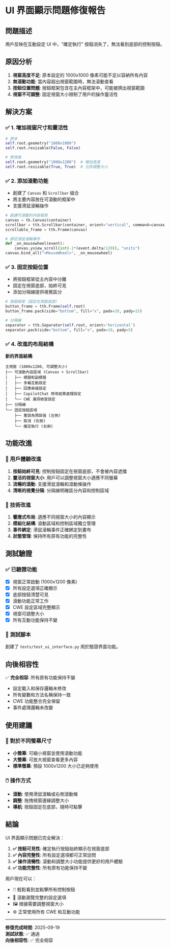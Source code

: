 # UI 界面顯示問題修復報告

## 問題描述

用戶反映在互動設定 UI 中，"確定執行" 按鈕消失了，無法看到底部的控制按鈕。

## 原因分析

1. **視窗高度不足**: 原本設定的 1000x1000 像素可能不足以容納所有內容
2. **無滾動功能**: 當內容超出視窗範圍時，無法滾動查看
3. **按鈕位置問題**: 按鈕框架包含在主內容框架中，可能被擠出視窗範圍
4. **視窗不可調整**: 固定視窗大小限制了用戶的操作靈活性

## 解決方案

### ✅ 1. 增加視窗尺寸和靈活性
```python
# 原本
self.root.geometry("1000x1000")
self.root.resizable(False, False)

# 修改後
self.root.geometry("1000x1200")  # 增加高度
self.root.resizable(True, True)  # 允許調整大小
```

### ✅ 2. 添加滾動功能
- 創建了 `Canvas` 和 `Scrollbar` 組合
- 將主要內容放在可滾動的框架中
- 支援滑鼠滾輪操作

```python
# 創建可滾動的內容框架
canvas = tk.Canvas(container)
scrollbar = ttk.Scrollbar(container, orient="vertical", command=canvas.yview)
scrollable_frame = ttk.Frame(canvas)

# 綁定滑鼠滾輪事件
def _on_mousewheel(event):
    canvas.yview_scroll(int(-1*(event.delta/120)), "units")
canvas.bind_all("<MouseWheel>", _on_mousewheel)
```

### ✅ 3. 固定按鈕位置
- 將按鈕框架從主內容中分離
- 固定在視窗底部，始終可見
- 添加分隔線提供視覺區分

```python
# 按鈕框架（固定在視窗底部）
button_frame = ttk.Frame(self.root)
button_frame.pack(side="bottom", fill="x", padx=20, pady=15)

# 分隔線
separator = ttk.Separator(self.root, orient='horizontal')
separator.pack(side="bottom", fill="x", padx=10, pady=5)
```

### ✅ 4. 改進的布局結構

**新的界面結構**:
```
主視窗 (1000x1200, 可調整大小)
├── 可滾動內容區域 (Canvas + Scrollbar)
│   ├── 標題和副標題
│   ├── 多輪互動設定
│   ├── 回應串接設定
│   ├── CopilotChat 修改結果處理設定
│   └── CWE 漏洞檢查設定
├── 分隔線
└── 固定按鈕區域
    ├── 重設為預設值 (左側)
    ├── 取消 (右側)
    └── 確定執行 (右側)
```

## 功能改進

### 🎯 用戶體驗改進
1. **按鈕始終可見**: 控制按鈕固定在視窗底部，不會被內容遮擋
2. **靈活的視窗大小**: 用戶可以調整視窗大小適應不同螢幕
3. **流暢的滾動**: 支援滑鼠滾輪和滾動條操作
4. **清晰的視覺分隔**: 分隔線明確區分內容和控制區域

### 🔧 技術改進
1. **響應式布局**: 適應不同視窗大小的內容顯示
2. **模組化結構**: 滾動區域和控制區域獨立管理
3. **事件綁定**: 滑鼠滾輪事件正確綁定到畫布
4. **狀態管理**: 保持所有原有功能的完整性

## 測試驗證

### ✅ 已驗證功能
- [x] 視窗正常啟動 (1000x1200 像素)
- [x] 所有設定選項正確顯示
- [x] 底部按鈕清楚可見
- [x] 滾動功能正常工作
- [x] CWE 設定區域完整顯示
- [x] 視窗可調整大小
- [x] 所有互動功能保持不變

### 🧪 測試腳本
創建了 `tests/test_ui_interface.py` 用於驗證界面功能。

## 向後相容性

✅ **完全相容**: 所有原有功能保持不變
- 設定載入和保存邏輯未修改
- 所有變數和方法名稱保持一致
- CWE 功能整合完全保留
- 事件處理邏輯未改變

## 使用建議

### 📱 對於不同螢幕尺寸
- **小螢幕**: 可縮小視窗並使用滾動功能
- **大螢幕**: 可放大視窗查看更多內容
- **標準螢幕**: 預設 1000x1200 大小已足夠使用

### 🖱️ 操作方式
- **滾動**: 使用滑鼠滾輪或右側滾動條
- **調整**: 拖拽視窗邊緣調整大小
- **導航**: 按鈕固定在底部，隨時可點擊

## 結論

UI 界面顯示問題已完全解決：

1. **✅ 按鈕可見性**: 確定執行按鈕始終顯示在視窗底部
2. **✅ 內容完整性**: 所有設定選項都可正常訪問
3. **✅ 操作流暢性**: 滾動和調整大小功能提供更好的用戶體驗
4. **✅ 功能完整性**: 所有原有功能保持不變

用戶現在可以：
- 🖱️ 輕鬆看到並點擊所有控制按鈕
- 📜 滾動瀏覽完整的設定選項
- 🖼️ 根據需要調整視窗大小
- ⚙️ 正常使用所有 CWE 和互動功能

---

**修復完成時間**: 2025-09-19  
**測試狀態**: ✅ 通過  
**向後相容性**: ✅ 完全相容